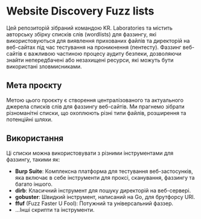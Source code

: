 # Website Discovery Fuzz lists

Цей репозиторій зібраний командою KR. Laboratories та містить авторську збірку списків слів (wordlists) для фаззингу, які використовуються для виявлення прихованих файлів та директорій на веб-cайтах під час тестування на проникнення (пентесту). Фаззинг веб-сайтів є важливою частиною процесу аудиту безпеки, дозволяючи знайти непередбачені або незахищені ресурси, які можуть бути використані зловмисниками.

## Мета проєкту
Метою цього проєкту є створення централізованого та актуального джерела списків слів для фаззингу веб-сайтів. Ми прагнемо зібрати різноманітні списки, що охоплюють різні типи файлів, розширення та потенційні шляхи.

## Використання
Ці списки можна використовувати з різними інструментами для фаззингу, такими як:

- **Burp Suite**: Комплексна платформа для тестування веб-застосунків, яка включає в себе інструменти для проксі, сканування, фаззингу та багато іншого.
- **dirb**: Класичний інструмент для пошуку директорій на веб-сервері.
- **gobuster**: Швидкий інструмент, написаний на Go, для брутфорсу URI.
- **ffuf** (Fuzz Faster U Fool): Потужний та універсальний фаззер.
- ...Інші скрипти та інструменти.
